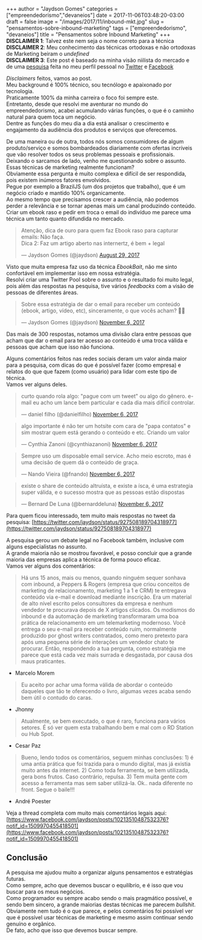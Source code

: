 +++
author = "Jaydson Gomes"
categories = ["empreendedorismo","devaneios"]
date = 2017-11-06T03:48:20-03:00
draft = false
image = "/images/2017/11/inbound-mkt.jpg"
slug = "pensamentos-sobre-inbound-marketing"
tags = ["empreendedorismo", "devaneios"]
title = "Pensamentos sobre Inbound Marketing"
+++
**DISCLAIMER 1**: Talvez este nem seja o nome correto para a técnica  
**DISCLAIMER 2**: Meu conhecimento das técnicas ortodoxas e não ortodoxas de Marketing beiram o *undefined*  
**DISCLAIMER 3**: Este post é baseado na minha visão niilista do mercado e de uma [pesquisa](https://twitter.com/jaydson/status/927508189704318977) feita no meu perfil pessoal no [Twitter](https://twitter.com/jaydson) e [Facebook](https://fb.com/jaydson)  

*Disclaimers* feitos, vamos ao post.  
Meu background é 100% técnico, sou tecnólogo e apaixonado por tecnologia.  
Praticamente 100% da minha carreira o foco foi sempre este.  
Entretanto, desde que resolvi me aventurar no mundo do empreendedorismo, acabei acumulando várias funções, o que é o caminho natural para quem toca um negócio.  
Dentre as funções do meu dia a dia está analisar o crescimento e engajamento da audiência dos produtos e serviços que oferecemos.  

De uma maneira ou de outra, todos nós somos consumidores de algum produto/serviço e somos bombardeados diariamente com ofertas incríveis que vão resolver todos os seus problemas pessoais e profissionais.  
Deixando o sarcamos de lado, venho me questionando sobre o assunto.  
Essas técnicas de marketing realmente funcionam?  
Obviamente essa pergunta é muito complexa e difícil de ser respondida, pois existem inúmeros fatores envolvidos.  
Pegue por exemplo a BrazilJS (um dos projetos que trabalho), que é um negócio criado e mantido 100% organicamente.  
Ao mesmo tempo que precisamos crescer a audiência, não podemos perder a relevância e se tornar apenas mais um canal produzindo conteúdo.  
Criar um ebook raso e pedir em troca o email do indivíduo me parece uma técnica um tanto quanto difundida no mercado.  

<p>
<blockquote class="twitter-tweet" data-lang="en"><p lang="pt" dir="ltr">Atenção, dica de ouro para quem faz Ebook raso para capturar emails: Não faça.<br>Dica 2: Faz um artigo aberto nas internertz, é bem + legal</p>&mdash; Jaydson Gomes (@jaydson) <a href="https://twitter.com/jaydson/status/902531716270759936?ref_src=twsrc%5Etfw">August 29, 2017</a></blockquote>
</p>

Visto que muita empresa faz uso da técnica *EbookBait*, não me sinto confortável em implementar isso em nossa estratégia.  
Resolvi criar uma Twitter Pool sobre o assunto e o resultado foi muito legal, pois além das respostas na pesquisa, tive vários *feedbacks* com a visão de pessoas de diferentes áreas.  

<p>
<blockquote class="twitter-tweet" data-lang="en"><p lang="pt" dir="ltr">Sobre essa estratégia de dar o email para receber um conteúdo (ebook, artigo, vídeo, etc), sinceramente, o que vocês acham? 🧐🤔</p>&mdash; Jaydson Gomes (@jaydson) <a href="https://twitter.com/jaydson/status/927508189704318977?ref_src=twsrc%5Etfw">November 6, 2017</a></blockquote>
</p>

Das mais de 300 respostas, notamos uma divisão clara entre pessoas que acham que dar o email para ter acesso ao conteúdo é uma troca válida e pessoas que acham que isso não funciona.  

Alguns comentários feitos nas redes sociais deram um valor ainda maior para a pesquisa, com dicas do que é possível fazer (como empresa) e relatos do que que fazem (como usuário) para lidar com este tipo de técnica.  
Vamos ver alguns deles.  

<p>
<blockquote class="twitter-tweet" data-conversation="none" data-lang="en"><p lang="pt" dir="ltr">curto quando rola algo: &quot;pague com um tweet&quot; ou algo do gênero. e-mail eu acho um lance bem particular e cada dia mais difícil controlar.</p>&mdash; daniel filho (@danielfilho) <a href="https://twitter.com/danielfilho/status/927515973107765248?ref_src=twsrc%5Etfw">November 6, 2017</a></blockquote>
</p>


<p>
<blockquote class="twitter-tweet" data-conversation="none" data-lang="en"><p lang="pt" dir="ltr">algo importante é não ter um hotsite com cara de &quot;papa contatos&quot; e sim mostrar quem está gerando o conteúdo e etc. Criando um valor</p>&mdash; Cynthia Zanoni (@cynthiazanoni) <a href="https://twitter.com/cynthiazanoni/status/927513082359959552?ref_src=twsrc%5Etfw">November 6, 2017</a></blockquote>
</p>

<p>
<blockquote class="twitter-tweet" data-conversation="none" data-lang="en"><p lang="pt" dir="ltr">Sempre uso um disposable email service. Acho meio escroto, mas é uma decisão de quem dá o conteúdo de graça.</p>&mdash; Nando Vieira (@fnando) <a href="https://twitter.com/fnando/status/927558495985025024?ref_src=twsrc%5Etfw">November 6, 2017</a></blockquote>
</p>

<p>
<blockquote class="twitter-tweet" data-conversation="none" data-lang="en"><p lang="pt" dir="ltr">existe o share de conteúdo altruísta, e existe a ísca, é uma estrategia super válida, e o sucesso mostra que as pessoas estão dispostas</p>&mdash; Bernard De Luna (@bernarddeluna) <a href="https://twitter.com/bernarddeluna/status/927508551974744069?ref_src=twsrc%5Etfw">November 6, 2017</a></blockquote>
</p>

Para quem ficou interessado, tem muito mais respostas no tweet da pesquisa: [https://twitter.com/jaydson/status/927508189704318977](https://twitter.com/jaydson/status/927508189704318977)  

A pesquisa gerou um debate legal no Facebook também, inclusive com alguns especialistas no assunto.  
A grande maioria não se mostrou favorável, e posso concluir que a grande maioria das empresas aplica a técnica de forma pouco eficaz.  
Vamos ver alguns dos comentários:  

>  Há uns 15 anos, mais ou menos, quando ninguém sequer sonhava com inbound, a Peppers & Rogers (empresa que criou conceitos de marketing de relacionamento, marketing 1 a 1 e CRM) te entregava conteúdo via e-mail e download mediante inscrição. Era um material de alto nível escrito pelos consultores da empresa e nenhum vendedor te procurava depois de X artigos clicados. Os modismos do inbound e da automação de marketing transformaram uma boa prática de relacionamento em um telemarketing modernoso. Você entrega o seu e-mail pra receber conteúdo ruim, normalmente produzido por ghost writers contratados, como mero pretexto para após uma pequena série de interações um vendedor chato te procurar. Então, respondendo a tua pergunta, como estratégia me parece que está cada vez mais surrada e desgastada, por causa dos maus praticantes.  
- Marcelo Morem  

<p></p>

> Eu aceito por achar uma forma válida de abordar o conteúdo daqueles que tão te oferecendo o livro, algumas vezes acaba sendo bem útil o contudo do caras.  
- Jhonny

<p></p>

> Atualmente, se bem executado, o que é raro, funciona para vários setores. É só ver quem esta trabalhando bem e mal com o RD Station ou Hub Spot.  
- Cesar Paz  

<p></p>

> Bueno, lendo todos os comentários, seguem minhas conclusões: 1) é uma antia prática que foi trazida para o mundo digital, mas já existia muito antes da internet. 2) Como toda ferramenta, se bem utilizada, gera bons frutos. Caso contrário, repulsa. 3) Tem muita gente com acesso a ferramenta mas sem saber utilizá-la. Ok.. nada diferente no front. Segue o baile!!!  
- André Poester

Veja a thread completa com muito mais comentários legais aqui: [https://www.facebook.com/jaydson/posts/10213510487532376?notif_id=1509970455418501](https://www.facebook.com/jaydson/posts/10213510487532376?notif_id=1509970455418501)  

## Conclusão
A pesquisa me ajudou muito a organizar alguns pensamentos e estratégias futuras.  
Como sempre, acho que devemos buscar o equilíbrio, e é isso que vou buscar para os meus negócios.  
Como programador eu sempre acabo sendo o mais pragmático possível, e sendo bem sincero, a grande maiorias destas técnicas me parecem *bullshit*.  
Obviamente nem tudo é o que parece, e pelos comentários foi possível ver que é possível usar técnicas de marketing e mesmo assim continuar sendo genuíno e orgânico.  
De fato, acho que isso que devemos buscar sempre.




<script async src="https://platform.twitter.com/widgets.js" charset="utf-8"></script>  

